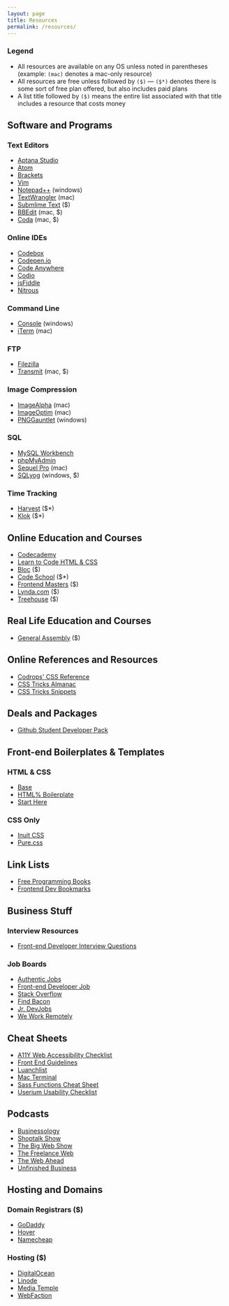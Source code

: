 ```yaml
---
layout: page
title: Resources
permalink: /resources/
---
```


### Legend

- All resources are available on any OS unless noted in parentheses (example: `(mac)` denotes a mac-only resource)
- All resources are free unless followed by `($)` — `($*)` denotes there is some sort of free plan offered, but also includes paid plans
- A list title followed by `($)` means the entire list associated with that title includes a resource that costs money

## Software and Programs

### Text Editors

- [Aptana Studio](http://www.aptana.com/)
- [Atom](https://atom.io/)
- [Brackets](http://brackets.io/)
- [Vim](http://www.vim.org/download.php)
- [Notepad++](http://notepad-plus-plus.org/) (windows)
- [TextWrangler](http://www.barebones.com/products/textwrangler/) (mac)
- [Submlime Text](http://sublimetext.com) ($)
- [BBEdit](http://www.barebones.com/products/bbedit/) (mac, $)
- [Coda](https://panic.com/coda/) (mac, $)

### Online IDEs

- [Codebox](https://www.codebox.io/)
- [Codepen.io](http://codepen.io)
- [Code Anywhere](https://codeanywhere.com/)
- [Codio](https://codio.com/)
- [jsFiddle](http://jsfiddle.net/)
- [Nitrous](https://www.nitrous.io/)

### Command Line

- [Console](http://sourceforge.net/projects/console/) (windows)
- [iTerm](http://iterm2.com/) (mac)

### FTP

- [Filezilla](https://filezilla-project.org/)
- [Transmit](http://panic.com/transmit/) (mac, $)

### Image Compression

- [ImageAlpha](http://pngmini.com/) (mac)
- [ImageOptim](https://imageoptim.com/) (mac)
- [PNGGauntlet](http://pnggauntlet.com/) (windows)

### SQL

- [MySQL Workbench](http://www.mysql.com/products/workbench/)
- [phpMyAdmin](http://www.phpmyadmin.net/)
- [Sequel Pro](http://www.sequelpro.com/) (mac)
- [SQLyog](https://www.webyog.com/product/sqlyog) (windows, $)

### Time Tracking

- [Harvest](https://www.getharvest.com/) ($*)
- [Klok](http://getklok.com/) ($*)

## Online Education and Courses

- [Codecademy](http://www.codecademy.com/)
- [Learn to Code HTML & CSS](http://learn.shayhowe.com/html-css/)
- [Bloc](https://www.bloc.io/frontend-development-bootcamp) ($)
- [Code School](https://www.codeschool.com/) ($*)
- [Frontend Masters](https://frontendmasters.com/) ($)
- [Lynda.com](http://www.lynda.com/) ($)
- [Treehouse](http://teamtreehouse.com/) ($)

## Real Life Education and Courses

- [General Assembly](http://generalassemb.ly) ($)

## Online References and Resources

- [Codrops' CSS Reference](http://tympanus.net/codrops/css_reference/)
- [CSS Tricks Almanac](http://css-tricks.com/almanac/)
- [CSS Tricks Snippets](http://css-tricks.com/snippets/css/)

## Deals and Packages

- [Github Student Developer Pack](https://education.github.com/pack)

## Front-end Boilerplates & Templates

### HTML & CSS

- [Base](http://base.webknit.co.uk/)
- [HTML% Boilerplate](https://html5boilerplate.com/)
- [Start Here](https://github.com/poopsplat/starthere)

### CSS Only

- [Inuit CSS](https://github.com/inuitcss)
- [Pure.css](http://purecss.io/)

## Link Lists

- [Free Programming Books](https://github.com/vhf/free-programming-books)
- [Frontend Dev Bookmarks](https://github.com/dypsilon/frontend-dev-bookmarks)

## Business Stuff

### Interview Resources

- [Front-end Developer Interview Questions](https://github.com/h5bp/Front-end-Developer-Interview-Questions)

### Job Boards

- [Authentic Jobs](http://www.authenticjobs.com/#category=4)
- [Front-end Developer Job](http://frontenddeveloperjob.com/)
- [Stack Overflow](http://careers.stackoverflow.com/jobs/tag/frontend)
- [Find Bacon](https://findbacon.com/jobs/Front-End)
- [Jr. DevJobs](http://www.jrdevjobs.com/)
- [We Work Remotely](https://weworkremotely.com/)

## Cheat Sheets

- [A11Y Web Accessibility Checklist](http://a11yproject.com/checklist.html)
- [Front End Guidelines](https://github.com/bendc/frontend-guidelines)
- [Luanchlist](https://github.com/poopsplat/launchlist)
- [Mac Terminal](https://github.com/0nn0/terminal-mac-cheatsheet)
- [Sass Functions Cheat Sheet](http://www.cheatography.com/hamidyfine/cheat-sheets/sass-functions/)
- [Userium Usability Checklist](https://userium.com/)

## Podcasts

- [Businessology](http://www.businessology.biz/)
- [Shoptalk Show](http://shoptalkshow.com)
- [The Big Web Show](http://5by5.tv/bigwebshow)
- [The Freelance Web](http://www.thefreelanceweb.com/)
- [The Web Ahead](http://5by5.tv/webahead)
- [Unfinished Business](http://unfinished.bz/)

## Hosting and Domains

### Domain Registrars ($)

- [GoDaddy](http://godaddy.com)
- [Hover](http://hover.com)
- [Namecheap](http://namecheap.com)

### Hosting ($)

- [DigitalOcean](https://www.digitalocean.com/)
- [Linode](https://www.linode.com/)
- [Media Temple](http://mediatemple.net/)
- [WebFaction](https://www.webfaction.com/)
